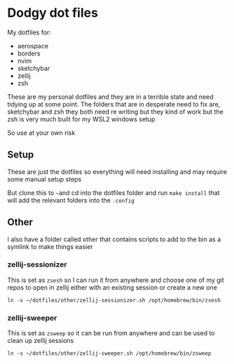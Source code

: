# Dodgy dot files

My dotfiles for:

- aerospace
- borders
- nvim
- sketchybar
- zellij
- zsh

These are my personal dotfiles and they are in a terrible state and need tidying up at some point. The folders that are in desperate need to fix are, sketchybar and zsh they both need re writing but they kind of work but the zsh is very much built for my WSL2 windows setup

So use at your own risk

## Setup

These are just the dotfiles so everything will need installing and may require some manual setup steps

But clone this to `~`and cd into the dotfiles folder and run `make install` that will add the relevant folders into the `.config`

## Other

I also have a folder called other that contains scripts to add to the bin as a symlink to make things easier

### zellij-sessionizer

This is set as `zsesh` so I can run it from anywhere and choose one of my git repos to open in zellij either with an existing session or create a new one

`ln -s ~/dotfiles/other/zellij-sessionizer.sh /opt/homebrew/bin/zsesh`

### zellij-sweeper

This is set as `zsweep` so it can be run from anywhere and can be used to clean up zellij sessions

`ln -s ~/dotfiles/other/zellij-sweeper.sh /opt/homebrew/bin/zsweep`
